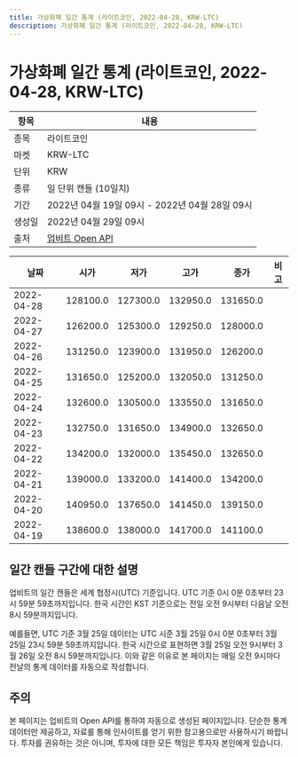 ```yaml
---
title: 가상화폐 일간 통계 (라이트코인, 2022-04-28, KRW-LTC)
description: 가상화폐 일간 통계 (라이트코인, 2022-04-28, KRW-LTC)
---
```



가상화폐 일간 통계 (라이트코인, 2022-04-28, KRW-LTC)
===

|항목|내용|
|--|--|
|종목|라이트코인|
|마켓|KRW-LTC|
|단위|KRW|
|종류|일 단위 캔들 (10일치)|
|기간|2022년 04월 19일 09시 - 2022년 04월 28일 09시|
|생성일|2022년 04월 29일 09시|
|출처|[업비트 Open API](https://docs.upbit.com)|


|날짜|시가|저가|고가|종가|비고|
|--|--|--|--|--|--|
|2022-04-28|128100.0|127300.0|132950.0|131650.0|    |
|2022-04-27|126200.0|125300.0|129250.0|128000.0|    |
|2022-04-26|131250.0|123900.0|131950.0|126200.0|    |
|2022-04-25|131650.0|125200.0|132050.0|131250.0|    |
|2022-04-24|132600.0|130500.0|133550.0|131650.0|    |
|2022-04-23|132750.0|131650.0|134900.0|132650.0|    |
|2022-04-22|134200.0|132000.0|135450.0|132650.0|    |
|2022-04-21|139000.0|133200.0|141400.0|134200.0|    |
|2022-04-20|140950.0|137650.0|141450.0|139150.0|    |
|2022-04-19|138600.0|138000.0|141700.0|141100.0|    |


일간 캔들 구간에 대한 설명
---


업비트의 일간 캔들은 세계 협정시(UTC) 기준입니다. 
UTC 기준 0시 0분 0초부터 23시 59분 59초까지입니다. 
한국 시간인 KST 기준으로는 전일 오전 9시부터 다음날 오전 8시 59분까지입니다. 


예를들면, UTC 기준 3월 25일 데이터는 UTC 시준 3월 25일 0시 0분 0초부터 3월 25일 23시 59분 59초까지입니다. 
한국 시간으로 표현하면 3월 25일 오전 9시부터 3월 26일 오전 8시 59분까지입니다. 
이와 같은 이유로 본 페이지는 매일 오전 9시마다 전날의 통계 데이터를 자동으로 작성합니다. 


주의
---


본 페이지는 업비트의 Open API를 통하여 자동으로 생성된 페이지입니다. 
단순한 통계 데이터만 제공하고, 자료를 통해 인사이트를 얻기 위한 참고용으로만 사용하시기 바랍니다. 
투자를 권유하는 것은 아니며, 투자에 대한 모든 책임은 투자자 본인에게 있습니다. 
